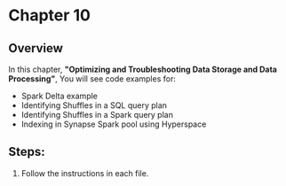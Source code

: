 # Chapter 10

## Overview
In this chapter, **"Optimizing and Troubleshooting Data Storage and Data Processing"**, You will see code examples for: 

* Spark Delta example
* Identifying Shuffles in a SQL query plan
* Identifying Shuffles in a Spark query plan
* Indexing in Synapse Spark pool using Hyperspace


## Steps:
1. Follow the instructions in each file.
